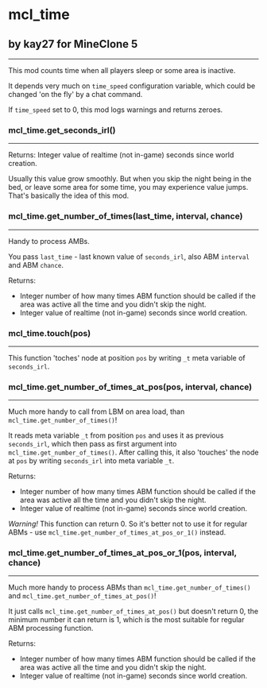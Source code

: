 # mcl_time
## by kay27 for MineClone 5
---------------------------
This mod counts time when all players sleep or some area is inactive.

It depends very much on `time_speed` configuration variable, which could be changed 'on the fly' by a chat command.

If `time_speed` set to 0, this mod logs warnings and returns zeroes.

### mcl_time.get_seconds_irl()
------------------------------
Returns: Integer value of realtime (not in-game) seconds since world creation.

Usually this value grow smoothly. But when you skip the night being in the bed, or leave some area for some time, you may experience value jumps. That's basically the idea of this mod.

### mcl_time.get_number_of_times(last_time, interval, chance)
-------------------------------------------------------------
Handy to process AMBs.

You pass `last_time` - last known value of `seconds_irl`, also ABM `interval` and ABM `chance`.

Returns:
 * Integer number of how many times ABM function should be called if the area was active all the time and you didn't skip the night.
 * Integer value of realtime (not in-game) seconds since world creation.

### mcl_time.touch(pos)
-----------------------
This function 'toches' node at position `pos` by writing `_t` meta variable of `seconds_irl`.

### mcl_time.get_number_of_times_at_pos(pos, interval, chance)
--------------------------------------------------------------
Much more handy to call from LBM on area load, than `mcl_time.get_number_of_times()`!

It reads meta variable `_t` from position `pos` and uses it as previous `seconds_irl`, which then pass as first argument into `mcl_time.get_number_of_times()`.
After calling this, it also 'touches' the node at `pos` by writing `seconds_irl` into meta variable `_t`.

Returns:
 * Integer number of how many times ABM function should be called if the area was active all the time and you didn't skip the night.
 * Integer value of realtime (not in-game) seconds since world creation.

*Warning!* This function can return 0. So it's better not to use it for regular ABMs - use `mcl_time.get_number_of_times_at_pos_or_1()` instead.

### mcl_time.get_number_of_times_at_pos_or_1(pos, interval, chance)
-------------------------------------------------------------------
Much more handy to process ABMs than `mcl_time.get_number_of_times()` and `mcl_time.get_number_of_times_at_pos()`!

It just calls `mcl_time.get_number_of_times_at_pos()` but doesn't return 0, the minimum number it can return is 1,
which is the most suitable for regular ABM processing function.

Returns:
 * Integer number of how many times ABM function should be called if the area was active all the time and you didn't skip the night.
 * Integer value of realtime (not in-game) seconds since world creation.

